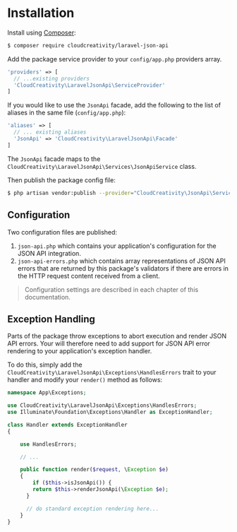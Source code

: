 # Installation

Install using [Composer](http://getcomposer.org):

``` bash
$ composer require cloudcreativity/laravel-json-api
```

Add the package service provider to your `config/app.php` providers array.

``` php
'providers' => [
  // ...existing providers
  'CloudCreativity\LaravelJsonApi\ServiceProvider'
]
```

If you would like to use the `JsonApi` facade, add the following to the list of aliases in the same file
(`config/app.php`):

``` php
'aliases' => [
  // ... existing aliases
  'JsonApi' => 'CloudCreativity\LaravelJsonApi\Facade'
]
```

The `JsonApi` facade maps to the `CloudCreativity\LaravelJsonApi\Services\JsonApiService` class.

Then publish the package config file:

``` bash
$ php artisan vendor:publish --provider="CloudCreativity\JsonApi\ServiceProvider"
```

## Configuration

Two configuration files are published:

1. `json-api.php` which contains your application's configuration for the JSON API integration.
2. `json-api-errors.php` which contains array representations of JSON API errors that are returned by this
package's validators if there are errors in the HTTP request content received from a client.

> Configuration settings are described in each chapter of this documentation.

## Exception Handling

Parts of the package throw exceptions to abort execution and render JSON API errors. Your will therefore need to
add support for JSON API error rendering to your application's exception handler.

To do this, simply add the `CloudCreativity\LaravelJsonApi\Exceptions\HandlesErrors` trait to your handler and
modify your `render()` method as follows:

``` php
namespace App\Exceptions;

use CloudCreativity\LaravelJsonApi\Exceptions\HandlesErrors;
use Illuminate\Foundation\Exceptions\Handler as ExceptionHandler;

class Handler extends ExceptionHandler
{

	use HandlesErrors;

	// ...

    public function render($request, \Exception $e)
    {
    	if ($this->isJsonApi()) {
        return $this->renderJsonApi(\Exception $e);
      }

      // do standard exception rendering here...
    }
}
```
